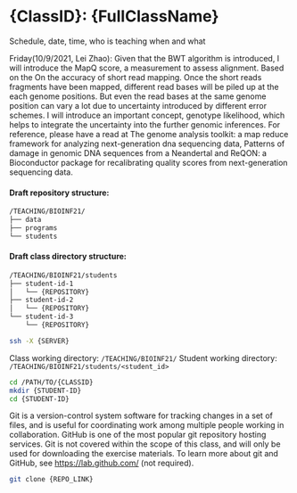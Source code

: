 # {ClassID}: {FullClassName}


Schedule, date, time, who is teaching when and what




Friday(10/9/2021, Lei Zhao): 
Given that the BWT algorithm is introduced, I will introduce the MapQ score, a measurement to assess alignment. Based on the On the accuracy of short read mapping.
Once the short reads fragments have been mapped, different read bases will be piled up at the each genome positions. But even the read bases at the same genome position can vary a lot due to uncertainty introduced by different error schemes. I will introduce an important concept, genotype likelihood, which helps to integrate the uncertainty into the further genomic inferences. For reference, please have a read at The genome analysis toolkit: a map reduce framework for analyzing next-generation dna sequencing data, Patterns of damage in genomic DNA sequences from a Neandertal and ReQON: a Bioconductor package for recalibrating quality scores from next-generation sequencing data.

#### Draft repository structure:

```bash
/TEACHING/BIOINF21/
├── data
├── programs
└── students
```




#### Draft class directory structure:


```bash
/TEACHING/BIOINF21/students
├── student-id-1
│   └── {REPOSITORY}
├── student-id-2
│   └── {REPOSITORY}
└── student-id-3
    └── {REPOSITORY}
```

```bash
ssh -X {SERVER}
```

Class working directory: `/TEACHING/BIOINF21/`
Student working directory: `/TEACHING/BIOINF21/students/<student_id>`




```bash
cd /PATH/TO/{CLASSID}
mkdir {STUDENT-ID}
cd {STUDENT-ID}
```

Git is a version-control system software for tracking changes in a set of files, and is useful for coordinating work among multiple people working in collaboration. GitHub is one of the most popular git repository hosting services. Git is not covered within the scope of this class, and will only be used for downloading the exercise materials. To learn more about git and GitHub, see https://lab.github.com/ (not required).

```bash
git clone {REPO_LINK}
```


